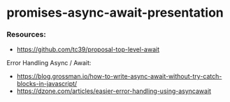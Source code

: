 # promises-async-await-presentation



### Resources:

* https://github.com/tc39/proposal-top-level-await


Error Handling Async / Await:
* https://blog.grossman.io/how-to-write-async-await-without-try-catch-blocks-in-javascript/
* https://dzone.com/articles/easier-error-handling-using-asyncawait

